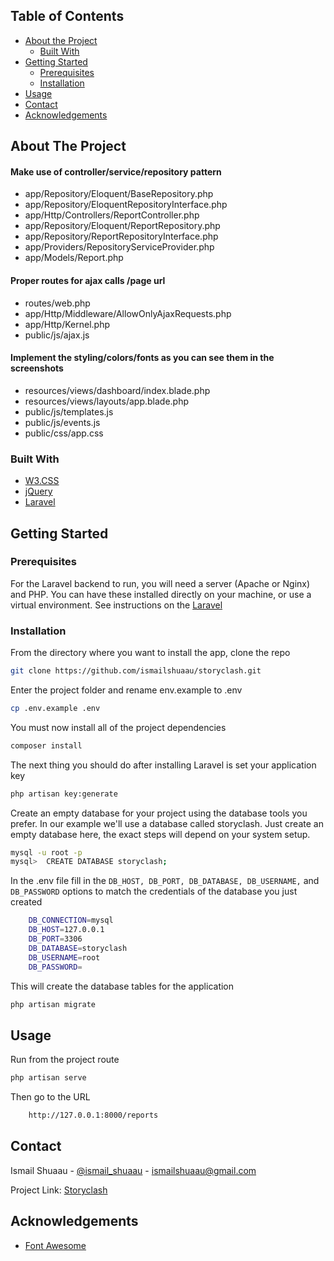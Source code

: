 <!-- TABLE OF CONTENTS -->
## Table of Contents

* [About the Project](#about-the-project)
  * [Built With](#built-with)
* [Getting Started](#getting-started)
  * [Prerequisites](#prerequisites)
  * [Installation](#installation)
* [Usage](#usage)
* [Contact](#contact)
* [Acknowledgements](#acknowledgements)



<!-- ABOUT THE PROJECT -->
## About The Project

#### Make use of controller/service/repository pattern 
* app/Repository/Eloquent/BaseRepository.php
* app/Repository/EloquentRepositoryInterface.php
* app/Http/Controllers/ReportController.php
* app/Repository/Eloquent/ReportRepository.php
* app/Repository/ReportRepositoryInterface.php
* app/Providers/RepositoryServiceProvider.php
* app/Models/Report.php

#### Proper routes for ajax calls /page url
* routes/web.php
* app/Http/Middleware/AllowOnlyAjaxRequests.php
* app/Http/Kernel.php
* public/js/ajax.js

#### Implement the styling/colors/fonts as you can see them in the screenshots 
* resources/views/dashboard/index.blade.php
* resources/views/layouts/app.blade.php
* public/js/templates.js
* public/js/events.js
* public/css/app.css

### Built With
* [W3.CSS](https://www.w3schools.com/w3css)
* [jQuery](https://jquery.com)
* [Laravel](https://laravel.com)



<!-- GETTING STARTED -->
## Getting Started
### Prerequisites

For the Laravel backend to run, you will need a server (Apache or Nginx) and PHP. You can have these installed directly on your machine, or use a virtual environment. See instructions on the [Laravel](https://laravel.com)

### Installation

From the directory where you want to install the app, clone the repo
```sh
git clone https://github.com/ismailshuaau/storyclash.git
```
Enter the project folder and rename env.example to .env
```sh
cp .env.example .env
```
You must now install all of the project dependencies
```sh
composer install
```
The next thing you should do after installing Laravel is set your application key 
```sh
php artisan key:generate
```

Create an empty database for your project using the database tools you prefer. 
In our example we'll use a database called storyclash. 
Just create an empty database here, the exact steps will depend on your system setup.
``` sh
mysql -u root -p
mysql>  CREATE DATABASE storyclash;
```
In the .env file fill in the `DB_HOST, DB_PORT, DB_DATABASE, DB_USERNAME,` and `DB_PASSWORD` options to match the credentials of the database you just created
```sh
    DB_CONNECTION=mysql
    DB_HOST=127.0.0.1
    DB_PORT=3306
    DB_DATABASE=storyclash
    DB_USERNAME=root
    DB_PASSWORD=

```
This will create the database tables for the application
```sh
php artisan migrate
```



<!-- USAGE EXAMPLES -->
## Usage
Run from the project route
```sh
php artisan serve
```
Then go to the URL
```sh
    http://127.0.0.1:8000/reports
```


<!-- CONTACT -->
## Contact
Ismail Shuaau - [@ismail_shuaau](https://twitter.com/ismail_shuaau) - ismailshuaau@gmail.com

Project Link: [Storyclash](https://github.com/ismailshuaau/storyclash)



<!-- ACKNOWLEDGEMENTS -->
## Acknowledgements
* [Font Awesome](https://fontawesome.com)
